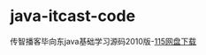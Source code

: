 # java-itcast-code
传智播客毕向东java基础学习源码2010版-[115网盘下载](http://115.com/?cid=824664066902&offset=0&mode=wangpan)
